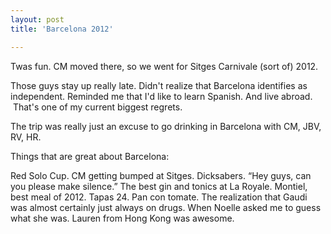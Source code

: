 ```yaml
---
layout: post
title: 'Barcelona 2012'

---
```


Twas fun. CM moved there, so we went for Sitges Carnivale (sort of) 2012.

Those guys stay up really late. Didn't realize that Barcelona identifies as independent. Reminded me that I'd like to learn Spanish. And live abroad.  That's one of my current biggest regrets.

The trip was really just an excuse to go drinking in Barcelona with CM, JBV, RV, HR.

Things that are great about Barcelona:

Red Solo Cup. CM getting bumped at Sitges. Dicksabers. “Hey guys, can you please make silence.” The best gin and tonics at La Royale. Montiel, best meal of 2012. Tapas 24. Pan con tomate. The realization that Gaudi was almost certainly just always on drugs. When Noelle asked me to guess what she was. Lauren from Hong Kong was awesome.
<div></div>
